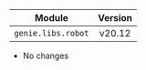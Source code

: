 | Module                  | Version       |
| ------------------------|:-------------:|
| ``genie.libs.robot``    |     v20.12    |

* No changes